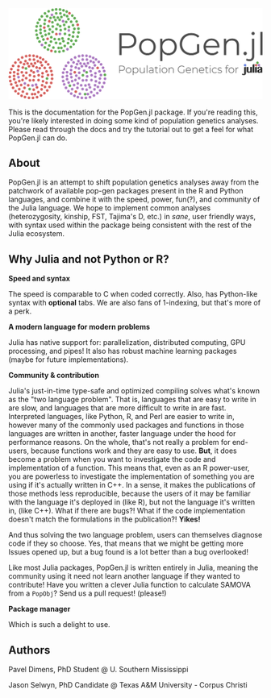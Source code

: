 ![logo](img/logo.png)



This is the documentation for the PopGen.jl package. If you're reading this, you're likely interested in doing some kind of population genetics analyses. Please read through the docs and try the tutorial out to get a feel for what PopGen.jl can do. 

## About

PopGen.jl is an attempt to shift population genetics analyses away from the patchwork of available pop-gen packages present in the R and Python languages, and combine it with the speed, power, fun(?), and community of the Julia language. We hope to implement common analyses (heterozygosity, kinship, FST, Tajima's D, etc.) in *sane*, user friendly ways, with syntax used within the package being consistent with the rest of the Julia ecosystem.



## Why Julia and not Python or R?

**Speed and syntax**

The speed is comparable to C when coded correctly. Also, has Python-like syntax with **optional** tabs. We are also fans of 1-indexing, but that's more of a perk.

**A modern language for modern problems**

Julia has native support for: parallelization, distributed computing, GPU processing, and pipes! It also has robust machine learning packages (maybe for future implementations).

**Community & contribution**

Julia's just-in-time type-safe and optimized compiling solves what's known as the "two language problem". That is, languages that are easy to write in are slow, and languages that are more difficult to write in are fast. Interpreted languages, like Python, R, and Perl are easier to write in, however many of the commonly used packages and functions in those languages are written in another, faster language under the hood for performance reasons. On the whole, that's not really a problem for end-users, because functions work and they are easy to use. **But**, it does become a problem when you want to investigate the code and implementation of a function. This means that, even as an R power-user, you are powerless to investigate the implementation of something you are using if it's actually written in C++. In a sense, it makes the publications of those methods less reproducible, because the users of it may be familiar with the language it's deployed in (like R), but not the language it's written in, (like C++). What if there are bugs?! What if the code implementation doesn't match the formulations in the publication?! **Yikes!**

And thus solving the two language problem, users can themselves diagnose code if they so choose. Yes, that means that we might be getting more Issues opened up, but a bug found is a lot better than a bug overlooked!

Like most Julia packages, PopGen.jl is written entirely in Julia, meaning the community using it need not learn another language if they wanted to contribute! Have you written a clever Julia function to calculate SAMOVA from a `PopObj`? Send us a pull request! (please!)

**Package manager**

Which is such a delight to use.

## Authors

Pavel Dimens, PhD Student @ U. Southern Mississippi

Jason Selwyn, PhD Candidate @ Texas A&M University - Corpus Christi

